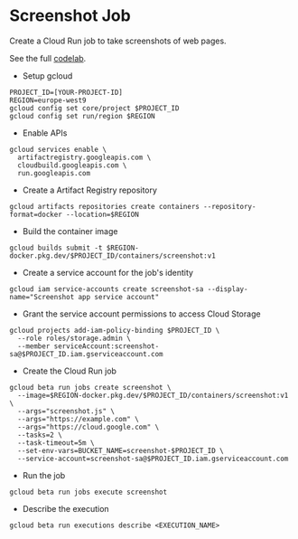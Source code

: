 # Screenshot Job

Create a Cloud Run job to take screenshots of web pages.

See the full [codelab](https://codelabs.developers.google.com/codelabs/cloud-starting-cloudrun-jobs#0).

* Setup gcloud
```
PROJECT_ID=[YOUR-PROJECT-ID]
REGION=europe-west9
gcloud config set core/project $PROJECT_ID
gcloud config set run/region $REGION
```

* Enable APIs
```
gcloud services enable \
  artifactregistry.googleapis.com \
  cloudbuild.googleapis.com \
  run.googleapis.com
```

* Create a Artifact Registry repository
```
gcloud artifacts repositories create containers --repository-format=docker --location=$REGION
```

* Build the container image
```
gcloud builds submit -t $REGION-docker.pkg.dev/$PROJECT_ID/containers/screenshot:v1
```

* Create a service account for the job's identity
```
gcloud iam service-accounts create screenshot-sa --display-name="Screenshot app service account"
```

* Grant the service account permissions to access Cloud Storage 
```
gcloud projects add-iam-policy-binding $PROJECT_ID \
  --role roles/storage.admin \
  --member serviceAccount:screenshot-sa@$PROJECT_ID.iam.gserviceaccount.com
```

* Create the Cloud Run job
```
gcloud beta run jobs create screenshot \
  --image=$REGION-docker.pkg.dev/$PROJECT_ID/containers/screenshot:v1 \
  --args="screenshot.js" \
  --args="https://example.com" \
  --args="https://cloud.google.com" \
  --tasks=2 \
  --task-timeout=5m \
  --set-env-vars=BUCKET_NAME=screenshot-$PROJECT_ID \
  --service-account=screenshot-sa@$PROJECT_ID.iam.gserviceaccount.com
```

* Run the job
```
gcloud beta run jobs execute screenshot
```

* Describe the execution
```
gcloud beta run executions describe <EXECUTION_NAME>
```